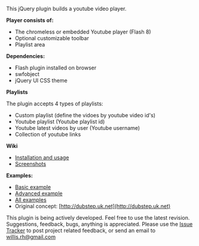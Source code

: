 This jQuery plugin builds a youtube video player.

**Player consists of:**

 * The chromeless or embedded Youtube player (Flash 8)
 * Optional customizable toolbar 
 * Playlist area

**Dependencies:**

 * Flash plugin installed on browser
 * swfobject
 * jQuery UI CSS theme

**Playlists**

The plugin accepts 4 types of playlists:

 * Custom playlist (define the vidoes by youtube video id's)
 * Youtube playlist (Youtube playlist id)
 * Youtube latest videos by user (Youtube username)
 * Collection of youtube links

**Wiki**

 * [Installation and usage](http://github.com/badsyntax/jquery-youtube-player/wiki/Installation-and-usage)
 * [Screenshots](http://github.com/badsyntax/jquery-youtube-player/wiki/Screenshots)

**Examples:**

 * [Basic example](http://badsyntax.github.com/jquery-youtube-player/examples/player.html)
 * [Advanced example](http://badsyntax.github.com/jquery-youtube-player/examples/player-advanced.html)
 * [All examples](http://badsyntax.github.com/jquery-youtube-player/)
 * Original concept: [http://dubstep.uk.net](http://dubstep.uk.net)

This plugin is being actively developed. Feel free to use the latest revision.
Suggestions, feedback, bugs, anything is appreciated. Please use the [Issue Tracker](http://github.com/badsyntax/jquery-youtube-player/issues) to post project related feedback, or send an email to willis.rh@gmail.com
